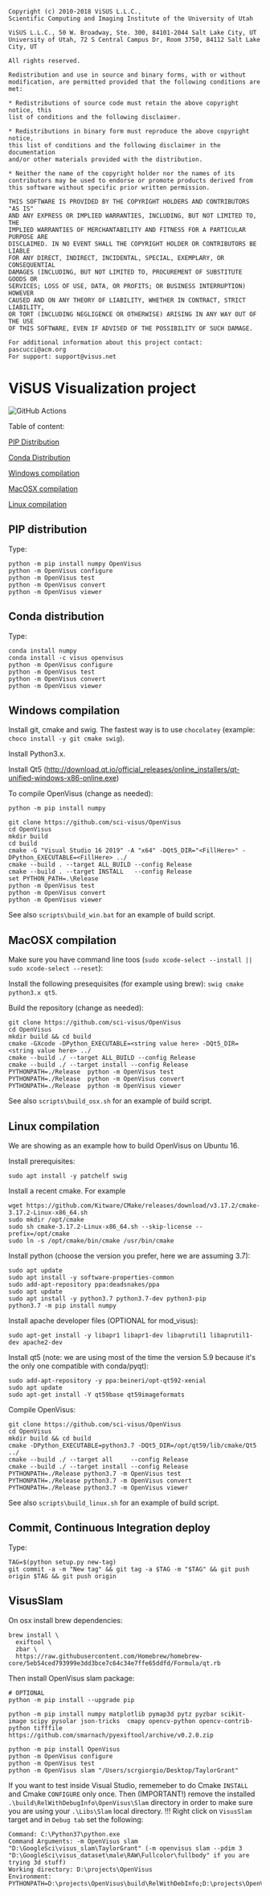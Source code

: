```
Copyright (c) 2010-2018 ViSUS L.L.C., 
Scientific Computing and Imaging Institute of the University of Utah
 
ViSUS L.L.C., 50 W. Broadway, Ste. 300, 84101-2044 Salt Lake City, UT
University of Utah, 72 S Central Campus Dr, Room 3750, 84112 Salt Lake City, UT
 
All rights reserved.

Redistribution and use in source and binary forms, with or without
modification, are permitted provided that the following conditions are met:

* Redistributions of source code must retain the above copyright notice, this
list of conditions and the following disclaimer.

* Redistributions in binary form must reproduce the above copyright notice,
this list of conditions and the following disclaimer in the documentation
and/or other materials provided with the distribution.

* Neither the name of the copyright holder nor the names of its
contributors may be used to endorse or promote products derived from
this software without specific prior written permission.

THIS SOFTWARE IS PROVIDED BY THE COPYRIGHT HOLDERS AND CONTRIBUTORS "AS IS"
AND ANY EXPRESS OR IMPLIED WARRANTIES, INCLUDING, BUT NOT LIMITED TO, THE
IMPLIED WARRANTIES OF MERCHANTABILITY AND FITNESS FOR A PARTICULAR PURPOSE ARE
DISCLAIMED. IN NO EVENT SHALL THE COPYRIGHT HOLDER OR CONTRIBUTORS BE LIABLE
FOR ANY DIRECT, INDIRECT, INCIDENTAL, SPECIAL, EXEMPLARY, OR CONSEQUENTIAL
DAMAGES (INCLUDING, BUT NOT LIMITED TO, PROCUREMENT OF SUBSTITUTE GOODS OR
SERVICES; LOSS OF USE, DATA, OR PROFITS; OR BUSINESS INTERRUPTION) HOWEVER
CAUSED AND ON ANY THEORY OF LIABILITY, WHETHER IN CONTRACT, STRICT LIABILITY,
OR TORT (INCLUDING NEGLIGENCE OR OTHERWISE) ARISING IN ANY WAY OUT OF THE USE
OF THIS SOFTWARE, EVEN IF ADVISED OF THE POSSIBILITY OF SUCH DAMAGE.

For additional information about this project contact: pascucci@acm.org
For support: support@visus.net
```

# ViSUS Visualization project  

![GitHub Actions](https://github.com/sci-visus/OpenVisus/workflows/BuildOpenVisus/badge.svg)

Table of content:

[PIP Distribution](#pip-distribution)

[Conda Distribution](#conda-distribution)

[Windows compilation](#windows-compilation)

[MacOSX compilation](#macosx-compilation)

[Linux compilation](#linux-compilation)

## PIP distribution

Type:

```
python -m pip install numpy OpenVisus
python -m OpenVisus configure 
python -m OpenVisus test
python -m OpenVisus convert
python -m OpenVisus viewer
```


## Conda distribution

Type:

```
conda install numpy
conda install -c visus openvisus
python -m OpenVisus configure 
python -m OpenVisus test
python -m OpenVisus convert
python -m OpenVisus viewer
```


## Windows compilation

Install git, cmake and swig.  The fastest way is to use `chocolatey` (example: `choco install -y git cmake swig`).

Install Python3.x.

Install Qt5 (http://download.qt.io/official_releases/online_installers/qt-unified-windows-x86-online.exe)

To compile OpenVisus (change as needed):

```
python -m pip install numpy

git clone https://github.com/sci-visus/OpenVisus
cd OpenVisus
mkdir build
cd build
cmake -G "Visual Studio 16 2019" -A "x64" -DQt5_DIR="<FillHere>" -DPython_EXECUTABLE=<FillHere> ../ 
cmake --build . --target ALL_BUILD --config Release
cmake --build . --target INSTALL   --config Release
set PYTHON_PATH=.\Release
python -m OpenVisus test
python -m OpenVisus convert
python -m OpenVisus viewer
```

See also `scripts\build_win.bat` for an example of build script.

## MacOSX compilation

Make sure you have command line toos (`sudo xcode-select --install || sudo xcode-select --reset`):

Install the following presequisites (for example using brew): `swig cmake python3.x qt5`.

Build the repository (change as needed):

```
git clone https://github.com/sci-visus/OpenVisus
cd OpenVisus
mkdir build && cd build
cmake -GXcode -DPython_EXECUTABLE=<string value here> -DQt5_DIR=<string value here> ../
cmake --build ./ --target ALL_BUILD --config Release 
cmake --build ./ --target install --config Release
PYTHONPATH=./Release  python -m OpenVisus test
PYTHONPATH=./Release  python -m OpenVisus convert
PYTHONPATH=./Release  python -m OpenVisus viewer
```
      
See also `scripts\build_osx.sh` for an example of build script.      
      
      
## Linux compilation

We are showing as an example how to build OpenVisus on Ubuntu 16.

Install prerequisites:

```
sudo apt install -y patchelf swig
```

Install a recent cmake. For example

```
wget https://github.com/Kitware/CMake/releases/download/v3.17.2/cmake-3.17.2-Linux-x86_64.sh
sudo mkdir /opt/cmake
sudo sh cmake-3.17.2-Linux-x86_64.sh --skip-license --prefix=/opt/cmake
sudo ln -s /opt/cmake/bin/cmake /usr/bin/cmake
```

Install python (choose the version you prefer, here we are assuming 3.7):

```
sudo apt update
sudo apt install -y software-properties-common
sudo add-apt-repository ppa:deadsnakes/ppa
sudo apt update
sudo apt install -y python3.7 python3.7-dev python3-pip
python3.7 -m pip install numpy
```

Install apache developer files (OPTIONAL for mod_visus):

```
sudo apt-get install -y libapr1 libapr1-dev libaprutil1 libaprutil1-dev apache2-dev
```

Install qt5 (note: we are using most of the time the version 5.9 because it's the only one compatible with conda/pyqt):

```
sudo add-apt-repository -y ppa:beineri/opt-qt592-xenial
sudo apt update
sudo apt-get install -Y qt59base qt59imageformats
```


Compile OpenVisus:

```
git clone https://github.com/sci-visus/OpenVisus
cd OpenVisus
mkdir build && cd build
cmake -DPython_EXECUTABLE=python3.7 -DQt5_DIR=/opt/qt59/lib/cmake/Qt5 ../
cmake --build ./ --target all     --config Release
cmake --build ./ --target install --config Release
PYTHONPATH=./Release python3.7 -m OpenVisus test
PYTHONPATH=./Release python3.7 -m OpenVisus convert
PYTHONPATH=./Release python3.7 -m OpenVisus viewer
```


See also `scripts\build_linux.sh` for an example of build script.   

## Commit, Continuous Integration deploy


Type:

```
TAG=$(python setup.py new-tag) 
git commit -a -m "New tag" && git tag -a $TAG -m "$TAG" && git push origin $TAG && git push origin
```


##  VisusSlam

On osx install brew dependencies:

``` 
brew install \
  exiftool \
  zbar \
  https://raw.githubusercontent.com/Homebrew/homebrew-core/5eb54ced793999e3dd3bce7c64c34e7ffe65ddfd/Formula/qt.rb
```

Then install OpenVisus slam package:

```  
# OPTIONAL
python -m pip install --upgrade pip

python -m pip install numpy matplotlib pymap3d pytz pyzbar scikit-image scipy pysolar json-tricks  cmapy opencv-python opencv-contrib-python tifffile https://github.com/smarnach/pyexiftool/archive/v0.2.0.zip
  
python -m pip install OpenVisus
python -m OpenVisus configure
python -m OpenVisus test
python -m OpenVisus slam "/Users/scrgiorgio/Desktop/TaylorGrant"
```

If you want to test inside Visual Studio, rememeber to do Cmake `INSTALL` and Cmake `CONFIGURE` only once.
Then (IMPORTANT!) remove the installed `.\build\RelWithDebugInfo\OpenVisus\Slam` directory in order to make sure you are using your `.\Libs\Slam` local directory. !!!
Right click on `VisusSlam` target and in `Debug tab` set the following:

```
Command: C:\Python37\python.exe
Command Arguments: -m OpenVisus slam "D:\GoogleSci\visus_slam\TaylorGrant" (-m openvisus slam --pdim 3 "D:\GoogleSci\visus_dataset\male\RAW\Fullcolor\fullbody" if you are trying 3d stuff)
Working directory: D:\projects\OpenVisus
Environment: PYTHONPATH=D:\projects\OpenVisus\build\RelWithDebInfo;D:\projects\OpenVisus\Libs
```


